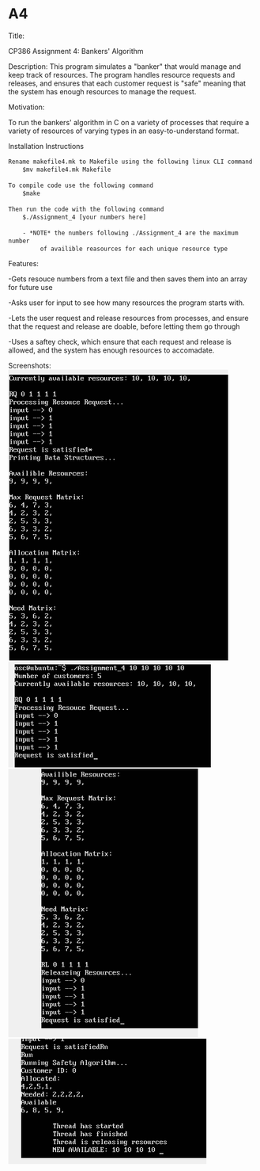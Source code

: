 # A4
Title:

CP386 Assignment 4: Bankers' Algorithm

Description:
This program simulates a "banker" that would manage and keep track of resources. The program handles resource requests and releases, and ensures that each customer request is "safe" meaning that the system has enough resources to manage the request.

Motivation:

To run the bankers' algorithm in C on a variety of processes that require a variety of resources of varying types in an easy-to-understand format.


Installation Instructions

	Rename makefile4.mk to Makefile using the following linux CLI command
		$mv makefile4.mk Makefile 

	To compile code use the following command
		$make

	Then run the code with the following command
		$./Assignment_4 [your numbers here]

		- *NOTE* the numbers following ./Assignment_4 are the maximum number
			 of availible reasources for each unique resource type
Features:

-Gets resouce numbers from a text file and then saves them into an array for future use 

-Asks user for input to see how many resources the program starts with.

-Lets the user request and release resources from processes, and ensure that the request and release are doable, before letting them go through

-Uses a saftey check, which ensure that each request and release is allowed, and the system has enough resources to accomadate.


Screenshots:
![Image 1](https://github.com/sidh4550/A4/blob/master/1.PNG)
![Image 2](https://github.com/sidh4550/A4/blob/master/2.PNG)
![Image 3](https://github.com/sidh4550/A4/blob/master/3.PNG)
![Image 4](https://github.com/sidh4550/A4/blob/master/4.PNG)

